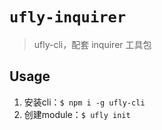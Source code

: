 # `ufly-inquirer`

> ufly-cli，配套 inquirer 工具包

## Usage
1. 安装cli：`$ npm i -g ufly-cli`
2. 创建module：`$ ufly init`